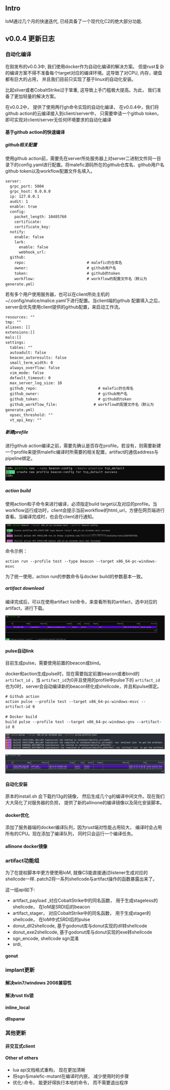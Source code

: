 ## Intro

IoM通过几个月的快速迭代, 已经具备了一个现代化C2的绝大部分功能. 

## v0.0.4  更新日志


### 自动化编译

在刚发布的v0.0.3中, 我们使用docker作为自动化编译的解决方案。 但是rust复杂的编译方案不得不准备每个target对应的编译环境。这导致了对CPU, 内存，硬盘都有巨大的占用， 并且我们目前只实现了基于linux的自动化安装。 

比起sliver或者CobaltStrike过于笨重, 这导致上手门槛极大提高。为此， 我们准备了更加轻量的解决方案。 

在v0.0.2中， 提供了使用两行gh命令实现的自动化编译， 在v0.0.4中，我们将github action的云编译接入到client/server中， 只需要申请一个github token， 即可实现对client/server无任何环境要求的自动化编译


#### 基于github action的快速编译
##### github相关配置

使用github action前，需要先在server所处服务器上对server二进制文件同一目录下的config.yaml进行配置。将malefic源码所在的github仓库名、github用户名github token以及workflow配置文件名填入。

```
server:
  grpc_port: 5004
  grpc_host: 0.0.0.0
  ip: 127.0.0.1
  audit: 1
  enable: true
  config:
    packet_length: 10485760
    certificate:
    certificate_key:
  notify:
    enable: false
    lark:
      enable: false
      webhook_url:
  github:
    repo:           				# malefic的仓库名
    owner:           				# github用户名 
    token:                          # github的token
    workflow: 				        # workflow的配置文件名（默认为generate.yml）
```


 若有多个用户使用服务器，也可以在client所处主机的~/.config/malice/malice.yaml下进行配置。当client端的github 配置填入之后，server会优先使用client提供的github配置，来启动工作流。

  ```
  resources: ""
  tmp: ""
  aliases: []
  extensions:[]
  mals:[]
  settings:
    tables: ""
    autoadult: false
    beacon_autoresults: false
    small_term_width: 0
    always_overflow: false
    vim_mode: false
    default_timeout: 0
    max_server_log_size: 10
    github_repo:                           # malefic的仓库名
    github_owner:                          # github用户名 
    github_token:                          # github的token 
    github_workflow_file: 			     # workflow的配置文件名（默认为generate.yml）
    opsec_threshold: ""
    vt_api_key: ""
  
  ```

##### 新建profile

进行github action编译之前，需要先确认是否存在profile。若没有，则需要新建一个profile来提供malefic编译时所需要的相关配置，artifact的通信address与pipeline绑定。

![image-20241227035253675](../../IoM/assets/image-20241227035253675.png)  

##### action build

使用action和子命令来进行编译，必须指定build target以及对应的profile。当workflow运行成功时，client会提示当前workflow的html_url，方便在网页端进行查看。当编译完成时，也会在client进行通知。

![image-20241227041104563](../../IoM/assets/image-20241227035800410.png)

命令示例：

  ```
  action run --profile test --type beacon --target x86_64-pc-windows-msvc
  ```

  为了统一使用，action run的参数命令与docker build的参数基本一致。

##### artifact download

编译完成后，可以在使用artifact list命令，来查看所有的artifact，选中对应的artifact，进行下载。

![image-20241227132719260](../../IoM/assets/image-20241227041300281.png)

#### pulse自动link

目前生成pulse，需要使用前置的beacon或bind。

docker和action生成pulse时，现在需要指定前置beacon或者bind的 `artifact_id` ，当 `artifact_id`为0并且使用的profile中pulse下的 `artifact_id` 也为0时，server会自动编译新的beacon转化成shellcode，并且和pulse绑定。

  ```
  # Github action
  action pulse --profile test --target x86_64-pc-windows-msvc --artifact-id 0
  
  # Docker build 
  build pulse --profile test --target x86_64-pc-windows-gnu --artifact-id 0
  ```

![image-20241227140938974](../../IoM/assets/image-20241227140810819.png)

![image-20241227141440388](../../IoM/assets/image-20241227141440388.png)

#### 自动化安装

原本的install.sh 会下载约13g的镜像， 然后生成几个g的编译中间文件。现在我们大大简化了对服务器的负担， 提供了新的allinone的编译镜像以及简化安装脚本。 

#### docker优化

添加了服务器端的docker编译队列，因为rust端对性能占用较大， 编译时会占用所有的CPU。现在添加了编译队列， 同时只会运行一个编译任务。 

#### allinone docker镜像

### artifact功能组

为了在提权脚本中更方便使用IoM, 就像CS能直接通过listener生成对应的shellcode一样. patch2将一系列shellcode与artifact操作的函数暴露出来了。

这一组api如下:
* artifact_payload ,对应CobaltStrike中的同名函数， 用于生成stageless的shellcode， 在IoM是SRDI后的beacon
* artifact_stager， 对应CobaltStrike中的同名函数， 用于生成stager的shellcode， 在IoM中式SRDI后的pulse
* donut_dll2shellcode, 基于godonut库与donut实现的dll转shellcode 
* donut_exe2shellcode, 基于godonut库与donut实现的exe转shellcode
* sgn_encode, shellcode sgn混淆
* srdi, 

#### gonut

### implant更新

#### 解决win7/windows 2008兼容性

#### 解决rust tls锁

#### inline_local

#### dllspanw

### 其他更新


#### 非交互式client


#### Other of others

* lua api文档格式重构， 现在更加清晰
* 将sgn与malefic-mutant在编译时内嵌， 减少使用时的步骤
* 优化`!`命令， 能更好得执行本地的命令， 而不需要退出程序